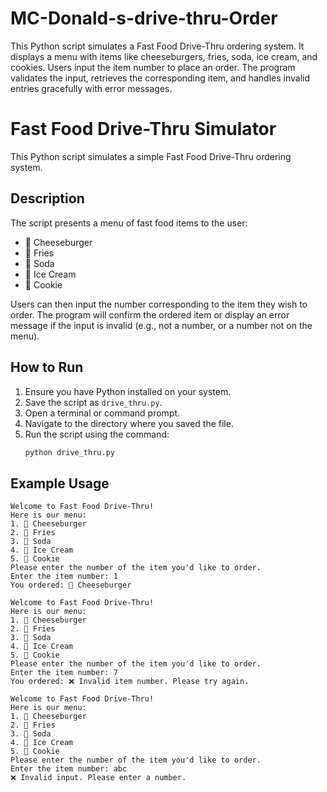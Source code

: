 # MC-Donald-s-drive-thru-Order
This Python script simulates a Fast Food Drive-Thru ordering system. It displays a menu with items like cheeseburgers, fries, soda, ice cream, and cookies. Users input the item number to place an order. The program validates the input, retrieves the corresponding item, and handles invalid entries gracefully with error messages.
# Fast Food Drive-Thru Simulator

This Python script simulates a simple Fast Food Drive-Thru ordering system.

## Description

The script presents a menu of fast food items to the user:
- 🍔 Cheeseburger
- 🍟 Fries
- 🥤 Soda
- 🍦 Ice Cream
- 🍪 Cookie

Users can then input the number corresponding to the item they wish to order. The program will confirm the ordered item or display an error message if the input is invalid (e.g., not a number, or a number not on the menu).

## How to Run

1.  Ensure you have Python installed on your system.
2.  Save the script as `drive_thru.py`.
3.  Open a terminal or command prompt.
4.  Navigate to the directory where you saved the file.
5.  Run the script using the command:
    ```bash
    python drive_thru.py
    ```

## Example Usage

```
Welcome to Fast Food Drive-Thru!
Here is our menu:
1. 🍔 Cheeseburger
2. 🍟 Fries
3. 🥤 Soda
4. 🍦 Ice Cream
5. 🍪 Cookie
Please enter the number of the item you'd like to order.
Enter the item number: 1
You ordered: 🍔 Cheeseburger
```

```
Welcome to Fast Food Drive-Thru!
Here is our menu:
1. 🍔 Cheeseburger
2. 🍟 Fries
3. 🥤 Soda
4. 🍦 Ice Cream
5. 🍪 Cookie
Please enter the number of the item you'd like to order.
Enter the item number: 7
You ordered: ❌ Invalid item number. Please try again.
```

```
Welcome to Fast Food Drive-Thru!
Here is our menu:
1. 🍔 Cheeseburger
2. 🍟 Fries
3. 🥤 Soda
4. 🍦 Ice Cream
5. 🍪 Cookie
Please enter the number of the item you'd like to order.
Enter the item number: abc
❌ Invalid input. Please enter a number.
```
